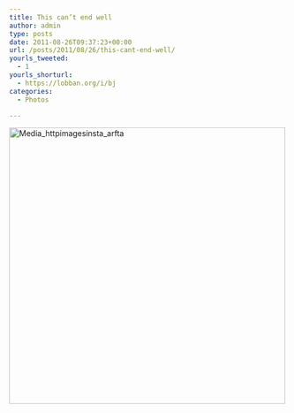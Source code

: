 ```yaml
---
title: This can’t end well
author: admin
type: posts
date: 2011-08-26T09:37:23+00:00
url: /posts/2011/08/26/this-cant-end-well/
yourls_tweeted:
  - 1
yourls_shorturl:
  - https://lobban.org/i/bj
categories:
  - Photos

---
```

<div class='posterous_autopost'>
  <a href="http://instagr.am/p/LSh51/"></p> 
  
  <div class='p_embed p_image_embed'>
    <a href="http://posterous.com/getfile/files.posterous.com/nonimage/BjGlmzpdBGbJxfqyotHvJmvlFCCcBqdxlIFdeqfjeFoFtBbFJGhdgfCEoctH/media_httpimagesinsta_ArFtA.jpg.scaled1000.jpg"><img alt="Media_httpimagesinsta_arfta" height="500" src="https://posterous.com/getfile/files.posterous.com/nonimage/BjGlmzpdBGbJxfqyotHvJmvlFCCcBqdxlIFdeqfjeFoFtBbFJGhdgfCEoctH/media_httpimagesinsta_ArFtA.jpg.scaled500.jpg" width="500" /></a>
  </div>
  
  <p>
    </a></div>